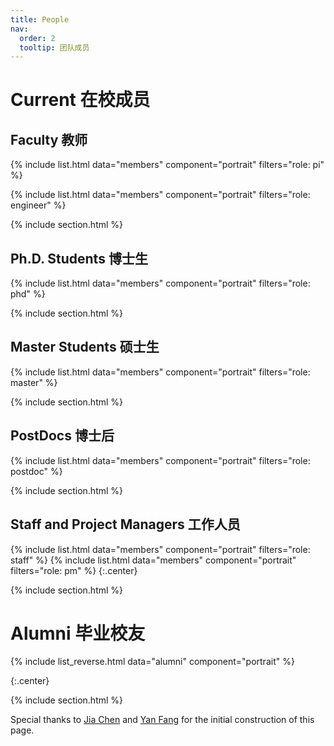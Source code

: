 ```yaml
---
title: People
nav:
  order: 2
  tooltip: 团队成员
---
```


# <i class="fas fa-users"></i>Current 在校成员

## Faculty 教师

{%
  include list.html
  data="members"
  component="portrait"
  filters="role: pi"
%}

{%
  include list.html
  data="members"
  component="portrait"
  filters="role: engineer"
%}

{% include section.html %}

## Ph.D. Students 博士生

{%
  include list.html
  data="members"
  component="portrait"
  filters="role: phd"
%}

{% include section.html %}

## Master Students 硕士生

{%
  include list.html
  data="members"
  component="portrait"
  filters="role: master"
%}

{% include section.html %}

## PostDocs 博士后

{%
  include list.html
  data="members"
  component="portrait"
  filters="role: postdoc"
%}

{% include section.html %}

## Staff and Project Managers 工作人员

{%
  include list.html
  data="members"
  component="portrait"
  filters="role: staff"
%}
{%
  include list.html
  data="members"
  component="portrait"
  filters="role: pm"
%}
{:.center}

{% include section.html %}

# <i class="fas fa-users"></i>Alumni 毕业校友

{%
  include list_reverse.html
  data="alumni"
  component="portrait"
%}
<!-- 
{%
  include list.html
  data="alumni"
  component="portrait"
  filters="role: pi"
%}
{%
  include list.html
  data="alumni"
  component="portrait"
  filters="role: phd"
%}
{%
  include list.html
  data="alumni"
  component="portrait"
  filters="role: master"
%}
{%
  include list.html
  data="alumni"
  component="portrait"
  filters="role: postdoc"
%}
{%
  include list.html
  data="alumni"
  component="portrait"
  filters="role: staff"
%}
-->
{:.center}

{% include section.html %}

Special thanks to [Jia Chen](https://xuanyuan14.github.io) and [Yan Fang](https://suffoquer-fang.github.io) for the initial construction of this page.
